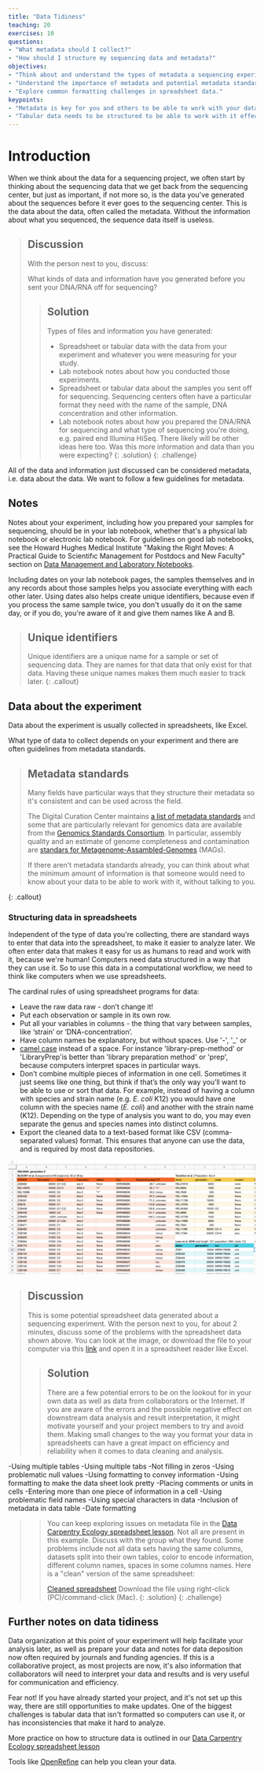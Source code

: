 ```yaml
---
title: "Data Tidiness"
teaching: 20
exercises: 10
questions:
- "What metadata should I collect?"
- "How should I structure my sequencing data and metadata?"
objectives:
- "Think about and understand the types of metadata a sequencing experiment will generate."
- "Understand the importance of metadata and potential metadata standards."
- "Explore common formatting challenges in spreadsheet data."
keypoints:
- "Metadata is key for you and others to be able to work with your data."
- "Tabular data needs to be structured to be able to work with it effectively."
---
```


# Introduction

When we think about the data for a sequencing project, we often start by thinking about 
the sequencing data that we get back from the sequencing center, but just as important, 
if not more so, is the data you've generated about the sequences before it ever goes to 
the sequencing center. This is the data about the data, often called the metadata. 
Without the information about what you sequenced, the sequence data itself is useless.  

> ## Discussion
> With the person next to you, discuss:
>
> What kinds of data and information have you generated before you sent your DNA/RNA off for sequencing?
>
> > ## Solution
> > Types of files and information you have generated:  
> > - Spreadsheet or tabular data with the data from your experiment and 
> >   whatever you were measuring for your study.
> > - Lab notebook notes about how you conducted those experiments.
> > - Spreadsheet or tabular data about the samples you sent off for sequencing. 
> > Sequencing centers often have a particular format they need 
> > with the name of the sample, DNA concentration and other information.
> > - Lab notebook notes about how you prepared the DNA/RNA for sequencing and what 
> > type of sequencing you're doing, e.g. paired end Illumina HiSeq.
> > There likely will be other ideas here too.
> > Was this more information and data than you were expecting?
> {: .solution}
{: .challenge}

All of the data and information just discussed can be considered metadata, 
i.e. data about the data. We want to follow a few guidelines for metadata.

## Notes

Notes about your experiment, including how you prepared your samples for sequencing, 
should be in your lab notebook, whether that's a physical lab notebook or electronic lab notebook. 
For guidelines on good lab notebooks, see the Howard Hughes Medical Institute 
"Making the Right Moves: A Practical Guide to Scientifıc Management for Postdocs and New Faculty" 
section on [Data Management and Laboratory Notebooks](http://www.hhmi.org/sites/default/files/Educational%20Materials/Lab%20Management/Making%20the%20Right%20Moves/moves2_ch8.pdf).


Including dates on your lab notebook pages, the samples themselves and in
any records about those samples helps you associate everything with each
other later. Using dates also helps create unique identifiers, because even
if you process the same sample twice, you don't usually do it on the same
day, or if you do, you're aware of it and give them names like A and B.

> ## Unique identifiers
> Unique identifiers are a unique name for a sample or set of sequencing data.
> They are names for that data that only exist for that data. Having these
> unique names makes them much easier to track later.
{: .callout}

## Data about the experiment

Data about the experiment is usually collected in spreadsheets, like Excel.

What type of data to collect depends on your experiment and there are often guidelines from metadata standards.

> ## Metadata standards
> Many fields have particular ways that they structure their metadata so it's
consistent and can be used across the field.
>
> The Digital Curation Center maintains [a list of metadata  standards](http://www.dcc.ac.uk/resources/metadata-standards/list) 
> and some that are particularly relevant for genomics data are available from the [Genomics Standards Consortium](http://gensc.org/projects/).
> In particular, assembly quality and an estimate of genome completeness and contamination are [standars for Metagenome-Assambled-Genomes](https://www.nature.com/articles/nbt.3893) (MAGs).  
>
> If there aren't metadata standards already, you can think about what the 
> minimum amount of information is that someone would need to know about your data 
> to be able to work with it, without talking to you.
>
{: .callout}

### Structuring data in spreadsheets

Independent of the type of data you're collecting, there are standard ways to enter that data 
into the spreadsheet, to make it easier to analyze later. We often enter data that makes it easy 
for us as humans to read and work with it, because we're human! Computers need data structured in 
a way that they can use it. So to use this data in a computational workflow, we need to think 
like computers when we use spreadsheets.

The cardinal rules of using spreadsheet programs for data:

- Leave the raw data raw - don’t change it!
- Put each observation or sample in its own row.
- Put all your variables in columns - the thing that vary between samples, like ‘strain’ or ‘DNA-concentration’.
- Have column names be explanatory, but without spaces. Use '-', '_' or 
- [camel case](https://en.wikipedia.org/wiki/Camel_case) instead of a space. For instance 'library-prep-method' or 'LibraryPrep'is better than 'library preparation method' or 'prep', because computers interpret spaces in particular ways.
- Don’t combine multiple pieces of information in one cell. Sometimes it just seems like one thing, but think if that’s the only way
you’ll want to be able to use or sort that data. For example, instead of having a column with species and strain name (e.g. *E. coli* 
K12) you would have one column with the species name (*E. coli*) and another with the strain name (K12). Depending on the type of 
analysis you want to do, you may even separate the genus and species names into distinct columns.
- Export the cleaned data to a text-based format like CSV (comma-separated values) format. This ensures that anyone can use the data, and is required by most data repositories.

[![Messy spreadsheet](../fig/01_tidiness_datasheet_example_messy.png)](https://github.com/datacarpentry/organization-genomics/raw/gh-pages/files/Ecoli_metadata_composite_messy.xlsx)

> ## Discussion
> This is some potential spreadsheet data generated about a sequencing experiment. With the person next to you, for about 2 minutes, discuss some of the problems with the spreadsheet data shown above. You can look at the image, or download the file to your computer via this [link](https://github.com/datacarpentry/organization-genomics/raw/gh-pages/files/Ecoli_metadata_composite_messy.xlsx) and open it in a spreadsheet reader like Excel. 
>
>
> > ## Solution
> > There are a few potential errors to be on the lookout for in your own data as well as data from collaborators or the Internet. If you are aware of the errors and the possible negative effect on downstream data analysis and result interpretation, it might motivate yourself and your project members to try and avoid them. Making small changes to the way you format your data in spreadsheets can have a great impact on efficiency and reliability when it comes to data cleaning and analysis.

-Using multiple tables
-Using multiple tabs
-Not filling in zeros
-Using problematic null values
-Using formatting to convey information
-Using formatting to make the data sheet look pretty
-Placing comments or units in cells
-Entering more than one piece of information in a cell
-Using problematic field names
-Using special characters in data
-Inclusion of metadata in data table
-Date formatting
 
> > You can keep exploring issues on metadata file in the [Data Carpentry Ecology spreadsheet lesson](http://www.datacarpentry.org/spreadsheet-ecology-lesson/02-common-mistakes/). Not all are present in this example. Discuss with the group what they found. Some problems include not all data sets having the same columns, datasets split into their own tables, color to encode information, different column names, spaces in some columns names. Here is a "clean" version of the same spreadsheet:
> >
> >[Cleaned spreadsheet](https://raw.githubusercontent.com/datacarpentry/wrangling-genomics/gh-pages/files/Ecoli_metadata_composite.tsv)
> >Download the file using right-click (PC)/command-click (Mac). 
> {: .solution}
{: .challenge}

## Further notes on data tidiness

Data organization at this point of your experiment will help facilitate your analysis later, as well as prepare your data and notes for data deposition now often required by journals and funding agencies. If this is a collaborative project, as most projects are now, it's also information that collaborators will need to interpret your data and results and is very useful for communication and efficiency.

Fear not! If you have already started your project, and it's not set up this way, there are still opportunities to make updates. One of the biggest challenges is tabular data that isn't formatted so computers can use it, or has inconsistencies that make it hard to analyze.

More practice on how to structure data is outlined in our [Data Carpentry Ecology spreadsheet lesson](http://www.datacarpentry.org/spreadsheet-ecology-lesson/02-common-mistakes/)

Tools like [OpenRefine](http://www.datacarpentry.org/OpenRefine-ecology-lesson/) can help you clean your data.
